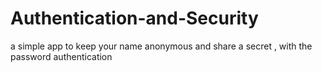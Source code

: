 # Authentication-and-Security 
 a simple app to keep your name anonymous and share a secret , with the password authentication
